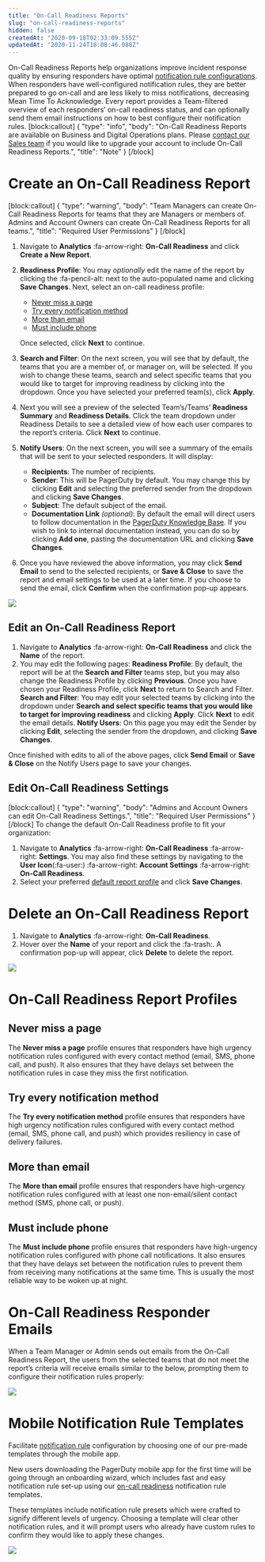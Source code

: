 ```yaml
---
title: "On-Call Readiness Reports"
slug: "on-call-readiness-reports"
hidden: false
createdAt: "2020-09-18T02:33:09.555Z"
updatedAt: "2020-11-24T18:08:46.088Z"
---
```

On-Call Readiness Reports help organizations improve incident response quality by ensuring responders have optimal [notification rule configurations](https://support.pagerduty.com/docs/configuring-a-user-profile#notification-rules). When responders have well-configured notification rules, they are better prepared to go on-call and are less likely to miss notifications, decreasing Mean Time To Acknowledge. Every report provides a Team-filtered overview of each responders’ on-call readiness status, and can optionally send them email instructions on how to best configure their notification rules. 
[block:callout]
{
  "type": "info",
  "body": "On-Call Readiness Reports are available on Business and Digital Operations plans. Please [contact our Sales team](https://www.pagerduty.com/contact-us/) if you would like to upgrade your account to include On-Call Readiness Reports.",
  "title": "Note"
}
[/block]
# Create an On-Call Readiness Report

[block:callout]
{
  "type": "warning",
  "body": "Team Managers can create On-Call Readiness Reports for teams that they are Managers or members of. Admins and Account Owners can create On-Call Readiness Reports for all teams.",
  "title": "Required User Permissions"
}
[/block]
1. Navigate to **Analytics** :fa-arrow-right: **On-Call Readiness** and click **Create a New Report**.
2. **Readiness Profile**: You may *optionally* edit the name of the report by clicking the :fa-pencil-alt: next to the auto-populated name and clicking **Save Changes**. Next, select an on-call readiness profile:

   * [Never miss a page](https://support.pagerduty.com/docs/on-call-readiness-reports#never-miss-a-page)
   * [Try every notification method](https://support.pagerduty.com/docs/on-call-readiness-reports#try-every-notification-method)
   * [More than email](https://support.pagerduty.com/docs/on-call-readiness-reports#more-than-email)
   * [Must include phone](https://support.pagerduty.com/docs/on-call-readiness-reports#must-include-phone)

   Once selected, click **Next** to continue. 

3. **Search and Filter**: On the next screen, you will see that by default, the teams that you are a member of, or manager on, will be selected. If you wish to change these teams, search and select specific teams that you would like to target for improving readiness by clicking into the dropdown. Once you have selected your preferred team(s), click **Apply**.
4. Next you will see a preview of the selected Team’s/Teams’ **Readiness Summary** and **Readiness Details**. Click the team dropdown under Readiness Details to see a detailed view of how each user compares to the report’s criteria. Click **Next** to continue.

5. **Notify Users**: On the next screen, you will see a summary of the emails that will be sent to your selected responders. It will display:

   * **Recipients**: The number of recipients.
   * **Sender**: This will be PagerDuty by default. You may change this by clicking **Edit** and selecting the preferred sender from the dropdown and clicking **Save Changes**.
   * **Subject**: The default subject of the email.
   * **Documentation Link** *(optional)*: By default the email will direct users to follow documentation in the [PagerDuty Knowledge Base](https://support.pagerduty.com/). If you wish to link to internal documentation instead, you can do so by clicking **Add one**, pasting the documentation URL and clicking **Save Changes**.

6. Once you have reviewed the above information, you may click **Send Email** to send to the selected recipients, or **Save & Close** to save the report and email settings to be used at a later time. If you choose to send the email, click **Confirm** when the confirmation pop-up appears.

![](https://files.readme.io/b4ef053-on-call-readiness-email-template.png)

## Edit an On-Call Readiness Report

1. Navigate to **Analytics** :fa-arrow-right: **On-Call Readiness** and click the **Name** of the report. 
2. You may edit the following pages:
**Readiness Profile**: By default, the report will be at the **Search and Filter** teams step, but you may also change the Readiness Profile by clicking **Previous**. Once you have chosen your Readiness Profile, click **Next** to return to Search and Filter.
**Search and Filter**: You may edit your selected teams by clicking into the dropdown under **Search and select specific teams that you would like to target for improving readiness** and clicking **Apply**. Click **Next** to edit the email details. 
**Notify Users**: On this page you may edit the Sender by clicking **Edit**, selecting the sender from the dropdown, and clicking **Save Changes**. 

Once finished with edits to all of the above pages, click **Send Email** or **Save & Close** on the Notify Users page to save your changes.

## Edit On-Call Readiness Settings
[block:callout]
{
  "type": "warning",
  "body": "Admins and Account Owners can edit On-Call Readiness Settings.",
  "title": "Required User Permissions"
}
[/block]
To change the default On-Call Readiness profile to fit your organization:

1. Navigate to **Analytics** :fa-arrow-right: **On-Call Readiness** :fa-arrow-right: **Settings**. You may also find these settings by navigating to the **User Icon**(:fa-user:) :fa-arrow-right: **Account Settings** :fa-arrow-right: **On-Call Readiness**.
2. Select your preferred [default report profile](https://support.pagerduty.com/docs/on-call-readiness-reports#on-call-readiness-report-profiles) and click **Save Changes**.

# Delete an On-Call Readiness Report

1. Navigate to **Analytics** :fa-arrow-right: **On-Call Readiness**. 
2. Hover over the **Name** of your report and click the :fa-trash:. A confirmation pop-up will appear, click **Delete** to delete the report.

![](https://files.readme.io/2701210-on-call-readiness-delete-report.png)

# On-Call Readiness Report Profiles 

## Never miss a page

The **Never miss a page** profile ensures that responders have high urgency notification rules configured with every contact method (email, SMS, phone call, and push). It also ensures that they have delays set between the notification rules in case they miss the first notification.

## Try every notification method

The **Try every notification method** profile ensures that responders have high urgency notification rules configured with every contact method (email, SMS, phone call, and push) which provides resiliency in case of delivery failures. 

## More than email

The **More than email** profile ensures that responders have high-urgency notification rules configured with at least one non-email/silent contact method (SMS, phone call, or push).

## Must include phone

The **Must include phone** profile ensures that responders have high-urgency notification rules configured with phone call notifications. It also ensures that they have delays set between the notification rules to prevent them from receiving many notifications at the same time. This is usually the most reliable way to be woken up at night.

# On-Call Readiness Responder Emails

When a Team Manager or Admin sends out emails from the On-Call Readiness Report, the users from the selected teams that do not meet the report’s criteria will receive emails similar to the below, prompting them to configure their notification rules properly: 

![](https://files.readme.io/92a49e3-on-call-readiness-example-email.png)

# Mobile Notification Rule Templates

Facilitate [notification rule](https://support.pagerduty.com/docs/configuring-a-user-profile#notification-rules) configuration by choosing one of our pre-made templates through the mobile app. 

New users downloading the PagerDuty mobile app for the first time will be going through an onboarding wizard, which includes fast and easy notification rule set-up using our [on-call readiness](https://support.pagerduty.com/docs/on-call-readiness-reports) notification rule templates. 

These templates include notification rule presets which were crafted to signify different levels of urgency. Choosing a template will clear other notification rules, and it will prompt users who already have custom rules to confirm they would like to apply these changes. 


![](https://files.readme.io/b072442-on-callreadiness-mobile-templates.png)
